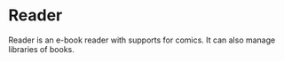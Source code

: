 # Reader

Reader is an e-book reader with supports for comics. It can also manage libraries of books.
